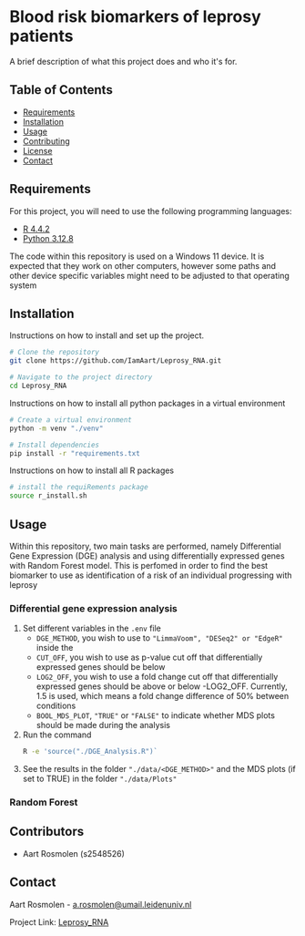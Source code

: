 # Blood risk biomarkers of leprosy patients

A brief description of what this project does and who it's for.

## Table of Contents

- [Requirements](#requirements)
- [Installation](#installation)
- [Usage](#usage)
- [Contributing](#contributing)
- [License](#license)
- [Contact](#contact)

## Requirements

For this project, you will need to use the following programming languages:
- [R 4.4.2](https://www.r-project.org/)
- [Python 3.12.8](https://www.python.org/)

The code within this repository is used on a Windows 11 device. It is expected that they work on other computers, however some paths and other device specific variables might need to be adjusted to that operating system

## Installation

Instructions on how to install and set up the project.

```bash
# Clone the repository
git clone https://github.com/IamAart/Leprosy_RNA.git

# Navigate to the project directory
cd Leprosy_RNA
```

Instructions on how to install all python packages in a virtual environment

```bash
# Create a virtual environment
python -m venv "./venv"

# Install dependencies
pip install -r "requirements.txt
```

Instructions on how to install all R packages

```bash
# install the requiRements package
source r_install.sh
```

## Usage

Within this repository, two main tasks are performed, namely Differential Gene Expression (DGE) analysis and using differentially expressed genes with Random Forest model. This is perfomed in order to find the best biomarker to use as identification of a risk of an individual progressing with leprosy

### Differential gene expression analysis

1. Set different variables in the `.env` file
    - `DGE_METHOD`, you wish to use to `"LimmaVoom", "DESeq2" or "EdgeR"` inside the 
    - `CUT_OFF`, you wish to use as p-value cut off that differentially expressed genes should be below
    - `LOG2_OFF`, you wish to use a fold change cut off that differentially expressed genes should be above or below -LOG2_OFF. Currently, 1.5 is used, which means a fold change difference of 50% between conditions
    - `BOOL_MDS_PLOT`, `"TRUE"` or `"FALSE"` to indicate whether MDS plots should be made during the analysis
2. Run the command 
    ```bash 
    R -e 'source("./DGE_Analysis.R")`
    ```
3. See the results in the folder `"./data/<DGE_METHOD>"` and the MDS plots (if set to TRUE) in the folder `"./data/Plots"`

### Random Forest
<!-- TODO: add this and plots -->

## Contributors

- Aart Rosmolen (s2548526)

## Contact

Aart Rosmolen - [a.rosmolen@umail.leidenuniv.nl](mailto:a.rosmolen@umail.leidenuniv.nl)

Project Link: [Leprosy_RNA](https://github.com/IamAart/Leprosy_RNA)